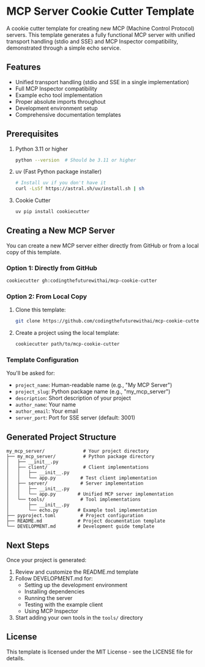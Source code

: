 # MCP Server Cookie Cutter Template

A cookie cutter template for creating new MCP (Machine Control Protocol) servers. This template generates a fully functional MCP server with unified transport handling (stdio and SSE) and MCP Inspector compatibility, demonstrated through a simple echo service.

## Features

- Unified transport handling (stdio and SSE in a single implementation)
- Full MCP Inspector compatibility
- Example echo tool implementation
- Proper absolute imports throughout
- Development environment setup
- Comprehensive documentation templates

## Prerequisites

1. Python 3.11 or higher

   ```bash
   python --version  # Should be 3.11 or higher
   ```

2. uv (Fast Python package installer)

   ```bash
   # Install uv if you don't have it
   curl -LsSf https://astral.sh/uv/install.sh | sh
   ```

3. Cookie Cutter
   ```bash
   uv pip install cookiecutter
   ```

## Creating a New MCP Server

You can create a new MCP server either directly from GitHub or from a local copy of this template.

### Option 1: Directly from GitHub

```bash
cookiecutter gh:codingthefuturewithai/mcp-cookie-cutter
```

### Option 2: From Local Copy

1. Clone this template:

   ```bash
   git clone https://github.com/codingthefuturewithai/mcp-cookie-cutter
   ```

2. Create a project using the local template:
   ```bash
   cookiecutter path/to/mcp-cookie-cutter
   ```

### Template Configuration

You'll be asked for:

- `project_name`: Human-readable name (e.g., "My MCP Server")
- `project_slug`: Python package name (e.g., "my_mcp_server")
- `description`: Short description of your project
- `author_name`: Your name
- `author_email`: Your email
- `server_port`: Port for SSE server (default: 3001)

## Generated Project Structure

```
my_mcp_server/              # Your project directory
├── my_mcp_server/          # Python package directory
│   ├── __init__.py
│   ├── client/             # Client implementations
│   │   ├── __init__.py
│   │   └── app.py         # Test client implementation
│   ├── server/            # Server implementation
│   │   ├── __init__.py
│   │   └── app.py        # Unified MCP server implementation
│   └── tools/             # Tool implementations
│       ├── __init__.py
│       └── echo.py       # Example tool implementation
├── pyproject.toml         # Project configuration
├── README.md             # Project documentation template
└── DEVELOPMENT.md        # Development guide template
```

## Next Steps

Once your project is generated:

1. Review and customize the README.md template
2. Follow DEVELOPMENT.md for:
   - Setting up the development environment
   - Installing dependencies
   - Running the server
   - Testing with the example client
   - Using MCP Inspector
3. Start adding your own tools in the `tools/` directory

## License

This template is licensed under the MIT License - see the LICENSE file for details.
